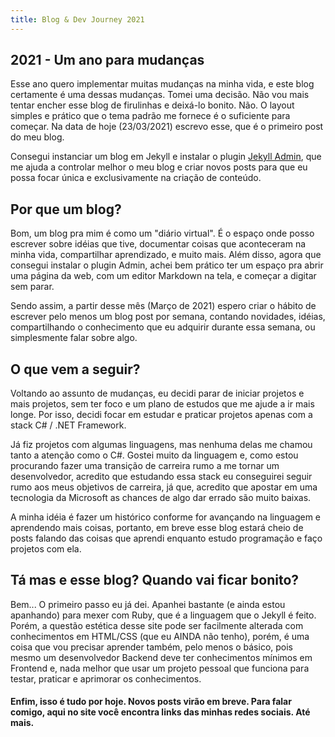 ```yaml
---
title: Blog & Dev Journey 2021
---
```


## 2021 - Um ano para mudanças
Esse ano quero implementar muitas mudanças na minha vida, e este blog certamente é uma dessas mudanças. Tomei uma decisão. Não vou mais tentar encher esse blog de firulinhas e deixá-lo bonito. Não. O layout simples e prático que o tema padrão me fornece é o suficiente para começar. Na data de hoje (23/03/2021) escrevo esse, que é o primeiro post do meu blog. 

Consegui instanciar um blog em Jekyll e instalar o plugin [Jekyll Admin](https://github.com/jekyll/jekyll-admin), que me ajuda a controlar melhor o meu blog e criar novos posts para que eu possa focar única e exclusivamente na criação de conteúdo.

## Por que um blog?
Bom, um blog pra mim é como um "diário virtual". É o espaço onde posso escrever sobre idéias que tive, documentar coisas que aconteceram na minha vida, compartilhar aprendizado, e muito mais.
Além disso, agora que consegui instalar o plugin Admin, achei bem prático ter um espaço pra abrir uma página da web, com um editor Markdown na tela, e começar a digitar sem parar.

Sendo assim, a partir desse mês (Março de 2021) espero criar o hábito de escrever pelo menos um blog post por semana, contando novidades, idéias, compartilhando o conhecimento que eu adquirir durante essa semana, ou simplesmente falar sobre algo.

## O que vem a seguir?
Voltando ao assunto de mudanças, eu decidi parar de iniciar projetos e mais projetos, sem ter foco e um plano de estudos que me ajude a ir mais longe. Por isso, decidi focar em estudar e praticar projetos apenas com a stack C# / .NET Framework. 

Já fiz projetos com algumas linguagens, mas nenhuma delas me chamou tanto a atenção como o C#. Gostei muito da linguagem e, como estou procurando fazer uma transição de carreira rumo a me tornar um desenvolvedor, acredito que estudando essa stack eu conseguirei seguir rumo aos meus objetivos de carreira, já que, acredito que apostar em uma tecnologia da Microsoft as chances de algo dar errado são muito baixas.

A minha idéia é fazer um histórico conforme for avançando na linguagem e aprendendo mais coisas, portanto, em breve esse blog estará cheio de posts falando das coisas que aprendi enquanto estudo programação e faço projetos com ela.

## Tá mas e esse blog? Quando vai ficar bonito?
Bem... O primeiro passo eu já dei. Apanhei bastante (e ainda estou apanhando) para mexer com Ruby, que é a linguagem que o Jekyll é feito. Porém, a questão estética desse site pode ser facilmente alterada com conhecimentos em HTML/CSS (que eu AINDA não tenho), porém, é uma coisa que vou precisar aprender também, pelo menos o básico, pois mesmo um desenvolvedor Backend deve ter conhecimentos mínimos em Frontend e, nada melhor que usar um projeto pessoal que funciona para testar, praticar e aprimorar os conhecimentos.



#### Enfim, isso é tudo por hoje. Novos posts virão em breve. Para falar comigo, aqui no site você encontra links das minhas redes sociais. Até mais.

